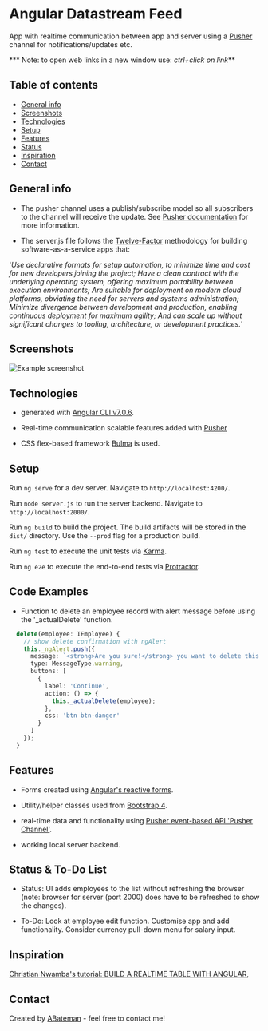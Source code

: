 # Angular Datastream Feed

App with realtime communication between app and server using a [Pusher](https://pusher.com/) channel for notifications/updates etc.

*** Note: to open web links in a new window use: _ctrl+click on link_**

## Table of contents

* [General info](#general-info)
* [Screenshots](#screenshots)
* [Technologies](#technologies)
* [Setup](#setup)
* [Features](#features)
* [Status](#status)
* [Inspiration](#inspiration)
* [Contact](#contact)

## General info

* The pusher channel uses a publish/subscribe model so all subscribers to the channel will receive the update. See [Pusher documentation](https://pusher.com/docs) for more information.

* The server.js file follows the [Twelve-Factor](https://12factor.net/) methodology for building software-as-a-service apps that:

'_Use declarative formats for setup automation, to minimize time and cost for new developers joining the project;
Have a clean contract with the underlying operating system, offering maximum portability between execution environments;
Are suitable for deployment on modern cloud platforms, obviating the need for servers and systems administration;
Minimize divergence between development and production, enabling continuous deployment for maximum agility;
And can scale up without significant changes to tooling, architecture, or development practices._'

## Screenshots

![Example screenshot](./img/frontend-and-server.png)

## Technologies

* generated with [Angular CLI v7.0.6](https://github.com/angular/angular-cli).

* Real-time communication scalable features added with [Pusher](https://pusher.com/)

* CSS flex-based framework [Bulma](https://bulma.io/) is used. 

## Setup

Run `ng serve` for a dev server. Navigate to `http://localhost:4200/`.

Run `node server.js` to run the server backend. Navigate to `http://localhost:2000/`.

Run `ng build` to build the project. The build artifacts will be stored in the `dist/` directory. Use the `--prod` flag for a production build.

Run `ng test` to execute the unit tests via [Karma](https://karma-runner.github.io).

Run `ng e2e` to execute the end-to-end tests via [Protractor](http://www.protractortest.org/).

## Code Examples

* Function to delete an employee record with alert message before using the '_actualDelete' function.

```typescript
  delete(employee: IEmployee) {
    // show delete confirmation with ngAlert
    this._ngAlert.push({
      message: `<strong>Are you sure!</strong> you want to delete this employee with name <strong>${employee.name}</strong>`,
      type: MessageType.warning,
      buttons: [
        {
          label: 'Continue',
          action: () => {
            this._actualDelete(employee);
          },
          css: 'btn btn-danger'
        }
      ]
    });
  }

```

## Features

* Forms created using [Angular's reactive forms](https://angular.io/api/forms/ReactiveFormsModule).

* Utility/helper classes used from [Bootstrap 4](https://getbootstrap.com/).

* real-time data and functionality using [Pusher event-based API 'Pusher Channel'](https://pusher.com/).

* working local server backend.

## Status & To-Do List

* Status: UI adds employees to the list without refreshing the browser (note: browser for server (port 2000) does have to be refreshed to show the changes).

* To-Do: Look at employee edit function. Customise app and add functionality. Consider currency pull-down menu for salary input.

## Inspiration

[Christian Nwamba's tutorial: BUILD A REALTIME TABLE WITH ANGULAR](https://pusher.com/tutorials/realtime-table-angular),

## Contact

Created by [ABateman](https://www.andrewbateman.org) - feel free to contact me!
